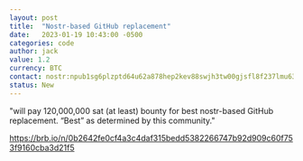 ```yaml
---
layout: post
title:  "Nostr-based GitHub replacement"
date:   2023-01-19 10:43:00 -0500
categories: code
author: jack
value: 1.2
currency: BTC
contact: nostr:npub1sg6plzptd64u62a878hep2kev88swjh3tw00gjsfl8f237lmu63q0uf63m
status: New
---
```


"will pay 120,000,000 sat (at least) bounty for best nostr-based GitHub replacement. “Best” as determined by this community."

https://brb.io/n/0b2642fe0cf4a3c4daf315bedd5382266747b92d909c60f753f9160cba3d21f5

